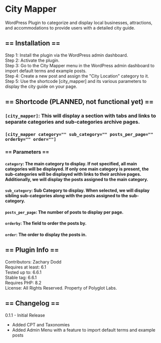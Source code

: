 # City Mapper
WordPress Plugin to categorize and display local businesses, attractions, and accommodations to provide users with a detailed city guide.

## == Installation ==
Step 1: Install the plugin via the WordPress admin dashboard.  
Step 2: Activate the plugin.  
Step 3: Go to the City Mapper menu in the WordPress admin dashboard to import default terms and example posts.  
Step 4: Create a new post and assign the "City Location" category to it.  
Step 5: Use the shortcode [city_mapper] and its various parameters to display the city guide on your page.  

## == Shortcode (PLANNED, not functional yet) ==  
### `[city_mapper]`: This will display a section with tabs and links to separate categories and sub-categories archive pages. 

### `[city_mapper category="" sub_category="" posts_per_page="" orderby="" order=""]`  
### == Parameters ==  
#### `category`: The main category to display. If not specified, all main categories will be displayed. If only one main category is present, the sub-categories will be displayed with links to their archive pages. Additionally, we will display the posts assigned to the main category.   
#### `sub_category`: Sub Category to display. When selected, we will display sibling sub-categories along with the posts assigned to the sub-category.  
#### `posts_per_page`: The number of posts to display per page.
#### `orderby`: The field to order the posts by.
#### `order`: The order to display the posts in.






## == Plugin Info ==  
Contributors: Zachary Dodd  
Requires at least: 6.1  
Tested up to: 6.6.1  
Stable tag: 6.6.1  
Requires PHP: 8.2  
License: All Rights Reserved.  Property of Polyglot Labs. 

## == Changelog ==
0.1.1 - Initial Release  
* Added CPT and Taxonomies
* Added Admin Menu with a feature to import default terms and example posts
